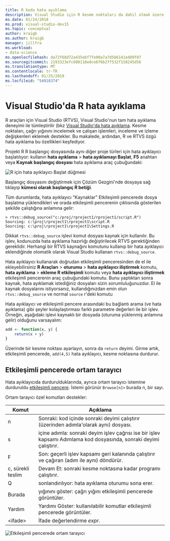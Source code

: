 ```yaml
---
title: R kodu hata ayıklama
description: Visual Studio için R kesme noktaları da dahil olmak üzere tam bir hata ayıklama deneyimi sağlar, eklemek, yığın ve değişkenleri İnceleme çağırın.
ms.date: 01/24/2018
ms.prod: visual-studio-dev15
ms.topic: conceptual
author: kraigb
ms.author: kraigb
manager: jillfra
ms.workload:
- data-science
ms.openlocfilehash: da72f68d72a435ebf7fe90a7a7d5b6141e409f07
ms.sourcegitcommit: 2193323efc608118e0ce6f6b2ff532f158245d56
ms.translationtype: MT
ms.contentlocale: tr-TR
ms.lasthandoff: 01/25/2019
ms.locfileid: "54918374"
---
```

# <a name="debug-r-in-visual-studio"></a>Visual Studio'da R hata ayıklama

R araçları için Visual Studio (RTVS), Visual Studio'nun tam hata ayıklama deneyimi ile tümleştirilir (bkz [Visual Studio'da hata ayıklama](/visualstudio/debugger/debugger-feature-tour). Kesme noktaları, çağrı yığınını incelemek ve çalışan işlemleri, inceleme ve izleme değişkenleri eklemek destekler. Bu makalede, ardından, R ve RTVS özgü hata ayıklama bu özellikleri keşfediyor.

Projekt R R başlangıç dosyasında aynı diğer proje türleri için hata ayıklayıcı başlatılıyor: kullanın **hata ayıklama** > **hata ayıklamayı Başlat**, **F5** anahtarı veya **Kaynak başlangıç dosyası** hata ayıklama araç çubuğundaki:

![R için hata ayıklayıcı Başlat düğmesi](media/debugger-start-button.png)

Başlangıç dosyasını değiştirmek için Çözüm Gezgini'nde dosyaya sağ tıklayıp **kümesi olarak başlangıç R betiği**.

Tüm durumlarda, hata ayıklayıcı "Kaynaklar" Etkileşimli pencerede dosya başlatma yüklendikleri ve orada etkileşimli pencerenin çıktısında gösterilen şekilde çalıştığına anlamına gelir:

```output
> rtvs::debug_source("c:/proj/rproject1/rproject1/script.R")
Sourcing: c:\proj\rproject1\rproject1\script.R
Sourcing: c:\proj\rproject1\rproject1\Settings.R
```

Dikkat `rtvs::debug_source` işlevi komut dosyası kaynak için kullanılır. Bu işlev, kodunuzda hata ayıklama hazırlığı değiştirilecek RTVS gerektiğinden gereklidir. Herhangi bir RTVS kaynağını komutunu kullanıp bir hata ayıklayıcı eklendiğinde otomatik olarak Visual Studio kullanan `rtvs::debug_source`.

Hata ayıklayıcı kullanarak doğrudan etkileşimli penceresinden de el ile ekleyebilirsiniz **R Araçları** > **oturumu** > **hata ayıklayıcı iliştirmek** komutu, **hata ayıklama** > **ekleme R etkileşimli** komutu veya **hata ayıklayıcı iliştirmek** etkileşimli pencerenin araç çubuğundaki komutu. Bunu yaptıktan sonra kaynak, hata ayıklamak istediğiniz dosyaları sizin sorumluluğunuzdur. El ile kaynak dosyalarını istiyorsanız, kullandığınızdan emin olun `rtvs::debug_source` ve normal `source` r'deki komutu

Hata ayıklayıcı ve etkileşimli pencere arasındaki bu bağlantı arama (ve hata ayıklama) gibi şeyler kolaylaştırması farklı parametre değerleri ile bir işlev. Örneğin, aşağıdaki işlevi kaynaklı bir dosyada (oturuma yüklenmiş anlamına gelir) olduğunu varsayalım:

```R
add <- function(x, y) {
    return(x + y)
}
```

Üzerinde bir kesme noktası ayarlayın, sonra da `return` deyimi. Girme artık, etkileşimli pencerede, `add(4,5)` hata ayıklayıcı, kesme noktasına durdurur.

## <a name="environment-browser-in-the-interactive-window"></a>Etkileşimli pencerede ortam tarayıcı

Hata ayıklayıcıda durdurulduklarında, ayrıca ortam tarayıcı istemine durduruldu [etkileşimli pencere](interactive-repl-for-r-in-visual-studio.md). İstemi görünür `Browse[n]>` burada n, bir sayı.

Ortam tarayıcı özel komutları destekler:

| Komut | Açıklama |
| --- | --- |
| n | Sonraki: kod içinde sonraki deyimi çalıştırır (üzerinden adımla'olarak aynı) dosyası. |
| s | içine adımla: sonraki deyim işlev çağrısı ise bir işlev kapsamı Adımlama kod dosyasında, sonraki deyimi çalıştırır. |
| F | Son: geçerli işlev kapsamı geri kalanında çalıştırır ve çağıran (adım ile aynı) döndürür. |
| c, sürekli teslim | Devam Et: sonraki kesme noktasına kadar programı çalıştırır. |
| Q | sonlandırılıyor: hata ayıklama oturumu sona erer. |
| Burada | yığınını göster: çağrı yığını etkileşimli pencerede görüntüler. |
| Yardım | Yardımı Göster: kullanılabilir komutlar etkileşimli pencerede görüntüler. |
| &lt;ifade&gt; | İfade değerlendirme *expr*. |

![Etkileşimli pencerede ortam tarayıcı](media/debugger-environment-browser.png)
